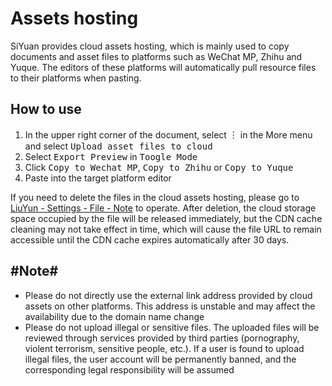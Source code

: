 # Assets hosting

SiYuan provides cloud assets hosting, which is mainly used to copy documents and asset files to platforms such as WeChat MP, Zhihu and Yuque. The editors of these platforms will automatically pull resource files to their platforms when pasting.

## How to use

1. In the upper right corner of the document, select <kbd>︙</kbd> in the More menu and select <kbd>Upload asset files to cloud</kbd>​
2. Select <kbd>Export Preview</kbd> in <kbd>Toogle Mode</kbd>
3. Click <kbd>Copy to Wechat MP</kbd>, <kbd>Copy to Zhihu</kbd> or <kbd>Copy to Yuque</kbd>
4. Paste into the target platform editor

If you need to delete the files in the cloud assets hosting, please go to [LiuYun - Settings - File - Note](https://liuyun.io/settings/file?type=3) to operate. After deletion, the cloud storage space occupied by the file will be released immediately, but the CDN cache cleaning may not take effect in time, which will cause the file URL to remain accessible until the CDN cache expires automatically after 30 days.

## #Note#

- Please do not directly use the external link address provided by cloud assets on other platforms. This address is unstable and may affect the availability due to the domain name change
- Please do not upload illegal or sensitive files. The uploaded files will be reviewed through services provided by third parties (pornography, violent terrorism, sensitive people, etc.). If a user is found to upload illegal files, the user account will be permanently banned, and the corresponding legal responsibility will be assumed
